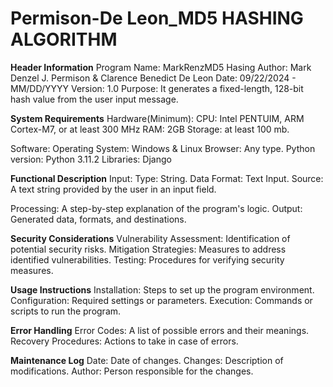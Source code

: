 # Permison-De Leon_MD5 HASHING ALGORITHM


**Header Information**
  Program Name: MarkRenzMD5 Hasing
  Author: Mark Denzel J. Permison & Clarence Benedict De Leon
  Date: 09/22/2024 - MM/DD/YYYY
  Version: 1.0
  Purpose: It generates a fixed-length, 128-bit hash value from the user input message.

**System Requirements**
  Hardware(Minimum): 
    CPU: Intel PENTUIM, ARM Cortex-M7, or at least 300 MHz
    RAM: 2GB 
    Storage: at least 100 mb.
  
  Software:
    Operating System: Windows & Linux
    Browser: Any type.
    Python version: Python 3.11.2
    Libraries: Django


**Functional Description**
  Input:
    Type: String.
    Data Format: Text Input.
    Source: A text string provided by the user in an input field.
    
  Processing: A step-by-step explanation of the program's logic.
  Output: Generated data, formats, and destinations.

**Security Considerations**
  Vulnerability Assessment: Identification of potential security risks.
  Mitigation Strategies: Measures to address identified vulnerabilities.
  Testing: Procedures for verifying security measures.
  
**Usage Instructions**
  Installation: Steps to set up the program environment.
  Configuration: Required settings or parameters.
  Execution: Commands or scripts to run the program.

**Error Handling**
  Error Codes: A list of possible errors and their meanings.
  Recovery Procedures: Actions to take in case of errors.
  
**Maintenance Log**
  Date: Date of changes.
  Changes: Description of modifications.
  Author: Person responsible for the changes.
